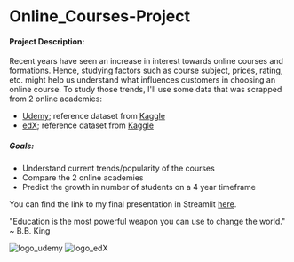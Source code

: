 # Online_Courses-Project

#### Project Description:

Recent years have seen an increase in interest towards online courses and formations. Hence, studying factors such as course subject, prices, rating, etc. might help us understand what influences customers in choosing an online course. To study those trends, I'll use some data that was scrapped from 2 online academies:
- [Udemy](https://www.udemy.com/); reference dataset from [Kaggle](https://www.kaggle.com/datasets/andrewmvd/udemy-courses)
- [edX](https://www.edx.org/); reference dataset from [Kaggle](https://www.kaggle.com/datasets/santoshapatil31/edx-all-courses-3082-courses)

##### Goals:
- Understand current trends/popularity of the courses
- Compare the 2 online academies
- Predict the growth in number of students on a 4 year timeframe

You can find the link to my final presentation in Streamlit [here](https://online-courses-project.streamlit.app/).

"Education is the most powerful weapon you can use to change the world."
~ B.B. King

![logo_udemy](https://upload.wikimedia.org/wikipedia/commons/thumb/e/e3/Udemy_logo.svg/2560px-Udemy_logo.svg.png) ![logo_edX](https://upload.wikimedia.org/wikipedia/commons/thumb/c/cd/EdX_newer_logo.svg/1024px-EdX_newer_logo.svg.png)
